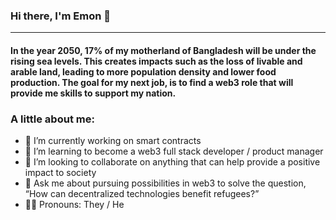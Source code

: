 ### Hi there, I'm Emon 👋
---
#### In the year 2050, 17% of my motherland of Bangladesh will be under the rising sea levels. This creates impacts such as the loss of livable and arable land, leading to more population density and lower food production. The goal for my next job, is to find a web3 role that will provide me skills to support my nation.

### A little about me:
- 🔭 I’m currently working on smart contracts
- 🌱 I’m learning to become a web3 full stack developer / product manager
- 👯 I’m looking to collaborate on anything that can help provide a positive impact to society
- 💬 Ask me about pursuing possibilities in web3 to solve the question, “How can decentralized technologies benefit refugees?”
- 🤷🏽   Pronouns: They / He
